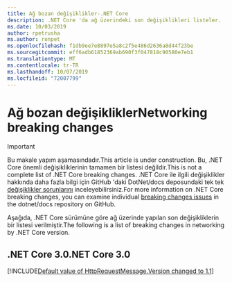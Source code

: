 ```yaml
---
title: Ağ bozan değişiklikler-.NET Core
description: .NET Core 'da ağ üzerindeki son değişiklikleri listeler.
ms.date: 10/03/2019
author: rpetrusha
ms.author: ronpet
ms.openlocfilehash: f1db9ee7e8897e5a8c2f5e486d2636a8d44f23be
ms.sourcegitcommit: eff6adb61852369ab690f3f047818c90580e7eb1
ms.translationtype: MT
ms.contentlocale: tr-TR
ms.lasthandoff: 10/07/2019
ms.locfileid: "72007799"
---
```

# <a name="networking-breaking-changes"></a><span data-ttu-id="be7fe-103">Ağ bozan değişiklikler</span><span class="sxs-lookup"><span data-stu-id="be7fe-103">Networking breaking changes</span></span> 

> [!IMPORTANT]
> <span data-ttu-id="be7fe-104">Bu makale yapım aşamasındadır.</span><span class="sxs-lookup"><span data-stu-id="be7fe-104">This article is under construction.</span></span> <span data-ttu-id="be7fe-105">Bu, .NET Core önemli değişikliklerinin tamamen bir listesi değildir.</span><span class="sxs-lookup"><span data-stu-id="be7fe-105">This is not a complete list of .NET Core breaking changes.</span></span> <span data-ttu-id="be7fe-106">.NET Core ile ilgili değişiklikler hakkında daha fazla bilgi için GitHub 'daki DotNet/docs deposundaki tek tek [değişiklikler sorunlarını](https://github.com/dotnet/docs/issues?q=is%3Aissue+is%3Aopen+label%3Abreaking-change) inceleyebilirsiniz.</span><span class="sxs-lookup"><span data-stu-id="be7fe-106">For more information on .NET Core breaking changes, you can examine individual [breaking changes issues](https://github.com/dotnet/docs/issues?q=is%3Aissue+is%3Aopen+label%3Abreaking-change) in the dotnet/docs repository on GitHub.</span></span> 

<span data-ttu-id="be7fe-107">Aşağıda, .NET Core sürümüne göre ağ üzerinde yapılan son değişikliklerin bir listesi verilmiştir.</span><span class="sxs-lookup"><span data-stu-id="be7fe-107">The following is a list of breaking changes in networking by .NET Core version.</span></span>

## <a name="net-core-30"></a><span data-ttu-id="be7fe-108">.NET Core 3.0</span><span class="sxs-lookup"><span data-stu-id="be7fe-108">.NET Core 3.0</span></span>

[!INCLUDE[Default value of HttpRequestMessage.Version changed to 1.1](~/includes/core-changes/networking/httprequestmessage-version-change.md)]

